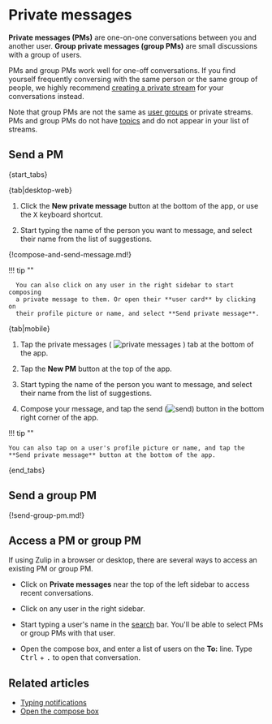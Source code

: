 # Private messages

**Private messages (PMs)** are one-on-one conversations between you and
another user. **Group private messages (group PMs)** are small
discussions with a group of users.

PMs and group PMs work well for one-off conversations. If you find yourself
frequently conversing with the same person or the same group of people, we
highly recommend [creating a private stream](/help/create-a-stream) for your
conversations instead.

Note that group PMs are not the same as [user groups](/help/user-groups) or
private streams. PMs and group PMs do not have [topics](/help/streams-and-topics)
and do not appear in your list of streams.

## Send a PM

{start_tabs}

{tab|desktop-web}

1. Click the **New private message** button at the bottom of the app, or
   use the <kbd>X</kbd> keyboard shortcut.

1. Start typing the name of the person you want to message, and
   select their name from the list of suggestions.

{!compose-and-send-message.md!}

!!! tip ""

      You can also click on any user in the right sidebar to start composing
      a private message to them. Or open their **user card** by clicking on
      their profile picture or name, and select **Send private message**.

{tab|mobile}

1. Tap the private messages
   ( <img src="/static/images/help/mobile-pm-tab-icon.svg" alt="private messages" class="mobile-icon"/> )
   tab at the bottom of the app.

1. Tap the **New PM** button at the top of the app.

1. Start typing the name of the person you want to message, and
   select their name from the list of suggestions.

1. Compose your message, and tap the send
   (<img src="/static/images/help/mobile-send-circle-icon.svg" alt="send" class="mobile-icon"/>)
   button in the bottom right corner of the app.

!!! tip ""

    You can also tap on a user's profile picture or name, and tap the
    **Send private message** button at the bottom of the app.

{end_tabs}

## Send a group PM

{!send-group-pm.md!}

## Access a PM or group PM

If using Zulip in a browser or desktop, there are several ways to access an existing PM or group PM.

* Click on **Private messages** near the top of the left sidebar to access
  recent conversations.

* Click on any user in the right sidebar.

* Start typing a user's name in the [search](/help/search-for-messages) bar.
  You'll be able to select PMs or group PMs with that user.

* Open the compose box, and enter a list of users on the **To:**
  line. Type <kbd>Ctrl</kbd> + <kbd>.</kbd> to open that conversation.

## Related articles

* [Typing notifications](/help/typing-notifications)
* [Open the compose box](/help/open-the-compose-box)
